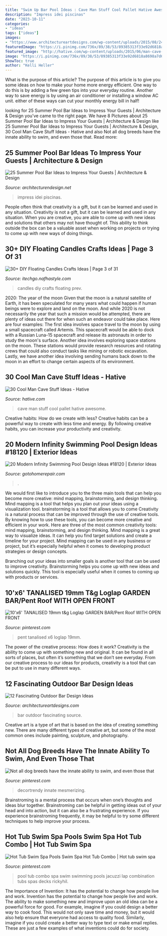 ```yaml
---
title: "Swim Up Bar Pool Ideas : Cave Man Stuff Cool Pallet Hative Awesome"
description: "Impress idei piscinas"
date: "2023-10-11"
categories:
- "ideas"
tags: ["ideas"]
images:
- "https://www.architectureartdesigns.com/wp-content/uploads/2015/08/242-630x410.jpg"
featuredImage: "https://i.pinimg.com/736x/89/38/53/89385313f33e92d6818a8698a7d67fc0.jpg"
featured_image: "http://hative.com/wp-content/uploads/2015/06/man-cave-stuff/32-man-cave-stuff-ideas.jpg"
image: "https://i.pinimg.com/736x/89/38/53/89385313f33e92d6818a8698a7d67fc0.jpg"
ShowToc: true
author: "Kelli Heller"
---
```



What is the purpose of this article?
The purpose of this article is to give you some ideas on how to make your home more energy efficient. One way to do this is by adding a few green tips into your everyday routine. Another way to save energy is by using an air conditioner or installing a window AC unit. either of these ways can cut your monthly energy bill in half!

	

		
looking for 25 Summer Pool Bar Ideas to Impress Your Guests | Architecture &amp; Design you've came to the right page. We have 8 Pictures about 25 Summer Pool Bar Ideas to Impress Your Guests | Architecture &amp; Design like 25 Summer Pool Bar Ideas to Impress Your Guests | Architecture &amp; Design, 30 Cool Man Cave Stuff Ideas - Hative and also Not all dog breeds have the innate ability to swim, and even those that. Read more:
		
    
## 25 Summer Pool Bar Ideas To Impress Your Guests | Architecture &amp; Design

<img loading=lazy src="https://cdn.architecturendesign.net/wp-content/uploads/2014/09/Summer-Pool-Bar-Ideas-11.jpg" onerror="this.onerror=null;this.src='https://tse2.mm.bing.net/th?id=OIP.XjnKTNPHFo9kHbd3bDGQCQHaFj&amp;pid=15.1';" alt="25 Summer Pool Bar Ideas to Impress Your Guests | Architecture &amp; Design">

_Source: architecturendesign.net_

>impress idei piscinas. 

	

People often think that creativity is a gift, but it can be learned and used in any situation.
Creativity is not a gift, but it can be learned and used in any situation. When you are creative, you are able to come up with new ideas and solutions that others may not have thought of. This ability to think outside the box can be a valuable asset when working on projects or trying to come up with new ways of doing things.

    
## 30+ DIY Floating Candles Crafts Ideas | Page 3 Of 31

<img loading=lazy src="http://itechgo.com/wp-content/uploads/2018/05/DIY-Floating-Candles-Crafts-Ideas-3.jpg" onerror="this.onerror=null;this.src='https://tse3.mm.bing.net/th?id=OIP.6Tsp9SA_m3jHLxThnNucnQHaHi&amp;pid=15.1';" alt="30+ DIY Floating Candles Crafts Ideas | Page 3 of 31">

_Source: itechgo.nafhastyle.com_

>candles diy crafts floating prev. 

	

2020: The year of the moon
Given that the moon is a natural satellite of Earth, it has been speculated for many years what could happen if human beings were to explore and land on the moon. And while 2020 is not necessarily the year that such a mission would be attempted, there are plenty of ideas out there for when such an endeavor could take place. Here are four examples: 
The first idea involves space travel to the moon by using a small spacecraft called Artemis. This spacecraft would be able to dock with a Russian Luna-15 spacecraft and release its astronauts in order to study the moon's surface. 
Another idea involves exploring space stations on the moon. These stations would provide research resources and rotating crews that could also conduct tasks like mining or robotic excavation. 
Lastly, we have another idea involving sending humans back down to the moon in an effort to change certain aspects of its environment.

    
## 30 Cool Man Cave Stuff Ideas - Hative

<img loading=lazy src="http://hative.com/wp-content/uploads/2015/06/man-cave-stuff/32-man-cave-stuff-ideas.jpg" onerror="this.onerror=null;this.src='https://tse4.mm.bing.net/th?id=OIP.ym7RTeEPnDHQA1SbX95aAwHaO0&amp;pid=15.1';" alt="30 Cool Man Cave Stuff Ideas - Hative">

_Source: hative.com_

>cave man stuff cool pallet hative awesome. 

	

Creative habits: How do we create with less?
Creative habits can be a powerful way to create with less time and energy. By following creative habits, you can increase your productivity and creativity.

    
## 20 Modern Infinity Swimming Pool Design Ideas #18120 | Exterior Ideas

<img loading=lazy src="https://gotohomerepair.com/wp-content/uploads/2017/02/Contemporary-Infinity-Pool-With-for-limited-space.jpg" onerror="this.onerror=null;this.src='https://tse1.mm.bing.net/th?id=OIP.YxnBkkNBojIoStG3_d_A0wHaJ4&amp;pid=15.1';" alt="20 Modern Infinity Swimming Pool Design Ideas #18120 | Exterior Ideas">

_Source: gotohomerepair.com_

>. 

	

We would first like to introduce you to the three main tools that can help you become more creative: mind mapping, brainstorming, and design thinking. Mind mapping is a tool that helps you plan out your ideas using a visualization tool. brainstorming is a tool that allows you to come
Creativity is a natural process that can be improved through the use of creative tools. By knowing how to use these tools, you can become more creative and efficient in your work. Here are three of the most common creativity tools: mind mapping, brainstorming, and design thinking.
Mind mapping is a great way to visualize ideas. It can help you find target solutions and create a timeline for your project. Mind mapping can be used in any business or project, but it’s especially helpful when it comes to developing product strategies or design concepts.

Branching out your ideas into smaller goals is another tool that can be used to improve creativity. Brainstorming helps you come up with new ideas and solutions quickly. This tool is especially useful when it comes to coming up with products or services.

    
## 10&#039;x6&#039; TANALISED 19mm T&amp;g Loglap GARDEN BAR/Pent Roof WITH OPEN FRONT

<img loading=lazy src="https://i.pinimg.com/736x/b5/b0/64/b5b06425b1936e45c5b9386af10e96b9.jpg" onerror="this.onerror=null;this.src='https://tse3.mm.bing.net/th?id=OIP.JD-oYCiL37x2KuwKM8u5kQHaJ3&amp;pid=15.1';" alt="10&#039;x6&#039; TANALISED 19mm t&amp;g Loglap GARDEN BAR/Pent Roof WITH OPEN FRONT">

_Source: pinterest.com_

>pent tanalised x6 loglap 19mm. 

	

The power of the creative process: How does it work?
Creativity is the ability to come up with something new and original. It can be found in all sorts of places, but often it’s something that we don’t see everyday. From our creative process to our ideas for products, creativity is a tool that can be put to use in many different ways.

    
## 12 Fascinating Outdoor Bar Design Ideas

<img loading=lazy src="https://www.architectureartdesigns.com/wp-content/uploads/2015/08/242-630x410.jpg" onerror="this.onerror=null;this.src='https://tse4.mm.bing.net/th?id=OIP.0SDKL-kn7Rn4PaT9BgHInQHaE0&amp;pid=15.1';" alt="12 Fascinating Outdoor Bar Design Ideas">

_Source: architectureartdesigns.com_

>bar outdoor fascinating source. 

	

Creative art is a type of art that is based on the idea of creating something new. There are many different types of creative art, but some of the most common ones include painting, sculpture, and photography.

    
## Not All Dog Breeds Have The Innate Ability To Swim, And Even Those That

<img loading=lazy src="https://i.pinimg.com/736x/0f/ee/2d/0fee2d306eda0c42d48a216696931a9f.jpg" onerror="this.onerror=null;this.src='https://tse2.mm.bing.net/th?id=OIP.yUgjocbTRYHXVu5WMmyxswHaJ3&amp;pid=15.1';" alt="Not all dog breeds have the innate ability to swim, and even those that">

_Source: pinterest.com_

>decortrendy innate mesmerizing. 

	

Brainstroming is a mental process that occurs when one’s thoughts and ideas blur together. Brainstroming can be helpful in getting ideas out of your head and into action, but it can also be a frustrating experience. If you experience brainstroming frequently, it may be helpful to try some different techniques to help improve your process.

    
## Hot Tub Swim Spa Pools Swim Spa Hot Tub Combo | Hot Tub Swim Spa

<img loading=lazy src="https://i.pinimg.com/736x/89/38/53/89385313f33e92d6818a8698a7d67fc0.jpg" onerror="this.onerror=null;this.src='https://tse4.mm.bing.net/th?id=OIP.UfL4kBd09LHMt0oWbudAMQHaEr&amp;pid=15.1';" alt="Hot Tub Swim Spa Pools Swim Spa Hot Tub Combo | Hot tub swim spa">

_Source: pinterest.com_

>pool tub combo spa swim swimming pools jacuzzi lap combination tubs spas decks rickyhil. 

	

The Importance of Invention: It has the potential to change how people live and work.
Invention has the potential to change how people live and work. The ability to make something new and improve upon an old idea can be a powerful force for good. For example, imagine if you could design a better way to cook food. This would not only save time and money, but it would also help ensure that everyone had access to quality food. Similarly, imagine if you could create a better way to type text or make email replies. These are just a few examples of what inventions could do for society.

